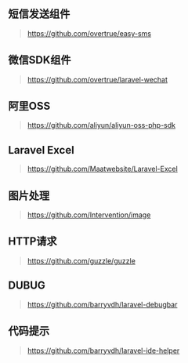 ## 短信发送组件

> https://github.com/overtrue/easy-sms

## 微信SDK组件

> https://github.com/overtrue/laravel-wechat


## 阿里OSS

> https://github.com/aliyun/aliyun-oss-php-sdk

## Laravel Excel

> https://github.com/Maatwebsite/Laravel-Excel

## 图片处理

> https://github.com/Intervention/image

## HTTP请求

> https://github.com/guzzle/guzzle

## DUBUG

> https://github.com/barryvdh/laravel-debugbar

## 代码提示

> https://github.com/barryvdh/laravel-ide-helper
